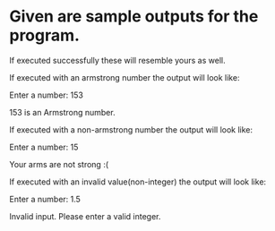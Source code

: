 # Given are sample outputs for the program.
If executed successfully these will resemble yours as well.

If executed with an armstrong number the output will look like:

Enter a number: 153

153 is an Armstrong number.


If executed with a non-armstrong number the output will look like:

Enter a number: 15

Your arms are not strong :(


If executed with an invalid value(non-integer) the output will look like:

Enter a number: 1.5

Invalid input. Please enter a valid integer.
